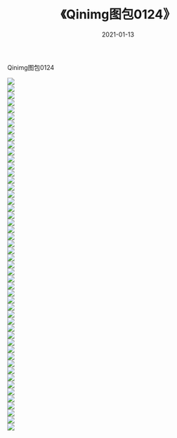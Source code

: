 ﻿---
layout: post
title:  《Qinimg图包0124》
date:   2021-01-13
img: http://imgx.orgx.ga/Qinimg图包/Qinimg图包0124/000.jpg
categories: [美女, 清纯, 唯美]
---

Qinimg图包0124

 ![](http://imgx.orgx.ga/Qinimg图包/Qinimg图包0124/001.jpg) <br>![](http://imgx.orgx.ga/Qinimg图包/Qinimg图包0124/002.jpg) <br>![](http://imgx.orgx.ga/Qinimg图包/Qinimg图包0124/003.jpg) <br>![](http://imgx.orgx.ga/Qinimg图包/Qinimg图包0124/004.jpg) <br>![](http://imgx.orgx.ga/Qinimg图包/Qinimg图包0124/005.jpg) <br>![](http://imgx.orgx.ga/Qinimg图包/Qinimg图包0124/006.jpg) <br>![](http://imgx.orgx.ga/Qinimg图包/Qinimg图包0124/007.jpg) <br>![](http://imgx.orgx.ga/Qinimg图包/Qinimg图包0124/008.jpg) <br>![](http://imgx.orgx.ga/Qinimg图包/Qinimg图包0124/009.jpg) <br>![](http://imgx.orgx.ga/Qinimg图包/Qinimg图包0124/010.jpg) <br>![](http://imgx.orgx.ga/Qinimg图包/Qinimg图包0124/011.jpg) <br>![](http://imgx.orgx.ga/Qinimg图包/Qinimg图包0124/012.jpg) <br>![](http://imgx.orgx.ga/Qinimg图包/Qinimg图包0124/013.jpg) <br>![](http://imgx.orgx.ga/Qinimg图包/Qinimg图包0124/014.jpg) <br>![](http://imgx.orgx.ga/Qinimg图包/Qinimg图包0124/015.jpg) <br>![](http://imgx.orgx.ga/Qinimg图包/Qinimg图包0124/016.jpg) <br>![](http://imgx.orgx.ga/Qinimg图包/Qinimg图包0124/017.jpg) <br>![](http://imgx.orgx.ga/Qinimg图包/Qinimg图包0124/018.jpg) <br>![](http://imgx.orgx.ga/Qinimg图包/Qinimg图包0124/019.jpg) <br>![](http://imgx.orgx.ga/Qinimg图包/Qinimg图包0124/020.jpg) <br>![](http://imgx.orgx.ga/Qinimg图包/Qinimg图包0124/021.jpg) <br>![](http://imgx.orgx.ga/Qinimg图包/Qinimg图包0124/022.jpg) <br>![](http://imgx.orgx.ga/Qinimg图包/Qinimg图包0124/023.jpg) <br>![](http://imgx.orgx.ga/Qinimg图包/Qinimg图包0124/024.jpg) <br>![](http://imgx.orgx.ga/Qinimg图包/Qinimg图包0124/025.jpg) <br>![](http://imgx.orgx.ga/Qinimg图包/Qinimg图包0124/026.jpg) <br>![](http://imgx.orgx.ga/Qinimg图包/Qinimg图包0124/027.jpg) <br>![](http://imgx.orgx.ga/Qinimg图包/Qinimg图包0124/028.jpg) <br>![](http://imgx.orgx.ga/Qinimg图包/Qinimg图包0124/029.jpg) <br>![](http://imgx.orgx.ga/Qinimg图包/Qinimg图包0124/030.jpg) <br>![](http://imgx.orgx.ga/Qinimg图包/Qinimg图包0124/031.jpg) <br>![](http://imgx.orgx.ga/Qinimg图包/Qinimg图包0124/032.jpg) <br>![](http://imgx.orgx.ga/Qinimg图包/Qinimg图包0124/033.jpg) <br>![](http://imgx.orgx.ga/Qinimg图包/Qinimg图包0124/034.jpg) <br>![](http://imgx.orgx.ga/Qinimg图包/Qinimg图包0124/035.jpg) <br>![](http://imgx.orgx.ga/Qinimg图包/Qinimg图包0124/036.jpg) <br>![](http://imgx.orgx.ga/Qinimg图包/Qinimg图包0124/037.jpg) <br>![](http://imgx.orgx.ga/Qinimg图包/Qinimg图包0124/038.jpg) <br>![](http://imgx.orgx.ga/Qinimg图包/Qinimg图包0124/039.jpg) <br>![](http://imgx.orgx.ga/Qinimg图包/Qinimg图包0124/040.jpg) <br>![](http://imgx.orgx.ga/Qinimg图包/Qinimg图包0124/041.jpg) <br>![](http://imgx.orgx.ga/Qinimg图包/Qinimg图包0124/042.jpg) <br>![](http://imgx.orgx.ga/Qinimg图包/Qinimg图包0124/043.jpg) <br>![](http://imgx.orgx.ga/Qinimg图包/Qinimg图包0124/044.jpg) <br>![](http://imgx.orgx.ga/Qinimg图包/Qinimg图包0124/045.jpg) <br>![](http://imgx.orgx.ga/Qinimg图包/Qinimg图包0124/046.jpg) <br>![](http://imgx.orgx.ga/Qinimg图包/Qinimg图包0124/047.jpg) <br>![](http://imgx.orgx.ga/Qinimg图包/Qinimg图包0124/048.jpg) <br>![](http://imgx.orgx.ga/Qinimg图包/Qinimg图包0124/049.jpg) <br>![](http://imgx.orgx.ga/Qinimg图包/Qinimg图包0124/050.jpg) <br>